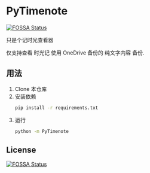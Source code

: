 # PyTimenote
[![FOSSA Status](https://app.fossa.com/api/projects/git%2Bgithub.com%2Fgggxbbb%2FPyTimenote.svg?type=shield)](https://app.fossa.com/projects/git%2Bgithub.com%2Fgggxbbb%2FPyTimenote?ref=badge_shield)


只是个记时光查看器

仅支持查看 时光记 使用 OneDrive 备份的 纯文字内容 备份.

## 用法

1. Clone 本仓库
2. 安装依赖
    ```bash
   pip install -r requirements.txt 
   ```
3. 运行
    ```bash 
   python -m PyTimenote 
   ```

## License
[![FOSSA Status](https://app.fossa.com/api/projects/git%2Bgithub.com%2Fgggxbbb%2FPyTimenote.svg?type=large)](https://app.fossa.com/projects/git%2Bgithub.com%2Fgggxbbb%2FPyTimenote?ref=badge_large)
